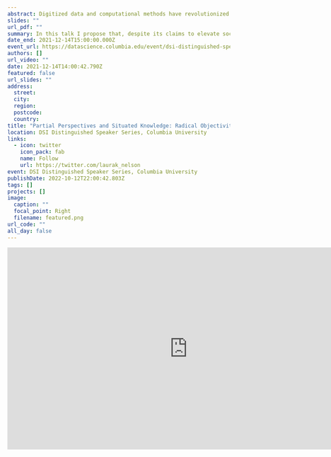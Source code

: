 ```yaml
---
abstract: Digitized data and computational methods have revolutionized the way we understand ourselves, society, and our place in society. On the one hand, this moment has revived calls for a social physics: a social science that can identify the underlying laws that govern social interaction and behavior. On the other hand, when it comes to prediction, one of the ways to evaluate the efficacy of computational methods to model social systems, even the most sophisticated methods are themselves inaccurate, and perform only marginally better, if at all, than basic regression models. In this talk I propose that, despite its claims to elevate social science to the level of the physical sciences, the social physics perspective as it is currently practiced produces a decidedly unscientific and unobjective approach to social science. I propose an alternative framework, that of partial perspectives and situated knowledge, that I argue will enable us to best realize the full potential of this moment to truly advance a radically objective science of society.
slides: ""
url_pdf: ""
summary: In this talk I propose that, despite its claims to elevate social science to the level of the physical sciences, the social physics perspective as it is currently practiced produces a decidedly unscientific and unobjective approach to social science. 
date_end: 2021-12-14T15:00:00.000Z
event_url: https://datascience.columbia.edu/event/dsi-distinguished-speaker-laura-k-nelson-university-of-british-columbia/
authors: []
url_video: ""
date: 2021-12-14T14:00:42.790Z
featured: false
url_slides: ""
address:
  street:
  city:
  region:
  postcode:
  country:
title: "Partial Perspectives and Situated Knowledge: Radical Objectivity using Computational Methods"
location: DSI Distinguished Speaker Series, Columbia University
links:
  - icon: twitter
    icon_pack: fab
    name: Follow
    url: https://twitter.com/laurak_nelson
event: DSI Distinguished Speaker Series, Columbia University
publishDate: 2022-10-12T22:00:42.803Z
tags: []
projects: []
image:
  caption: ""
  focal_point: Right
  filename: featured.png
url_code: ""
all_day: false
---
```

<iframe width="813" height="457" src="https://www.youtube.com/embed/nxrjZOBv2eU" title="DSI Distinguished Speaker: Laura K. Nelson, University of British Columbia" frameborder="0" allow="accelerometer; autoplay; clipboard-write; encrypted-media; gyroscope; picture-in-picture" allowfullscreen></iframe>
